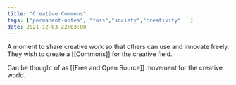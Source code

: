 ```yaml
---
title: "Creative Commons"
tags: ["permanent-notes", "foss","society","creativity"   ]
date: 2021-12-03 22:03:00
---
```


A moment to share creative work so that others can use and innovate freely. They wish to create a [[Commons]] for the creative field.

Can be thought of as [[Free and Open Source]] movement for the creative world.
